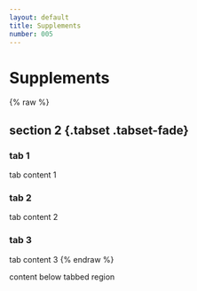 ```yaml
---
layout: default
title: Supplements
number: 005
---
```


# Supplements

{% raw %}
## section 2 {.tabset .tabset-fade}
### tab 1
tab content 1
### tab 2
tab content 2
### tab 3
tab content 3
{% endraw %}

content below tabbed region
